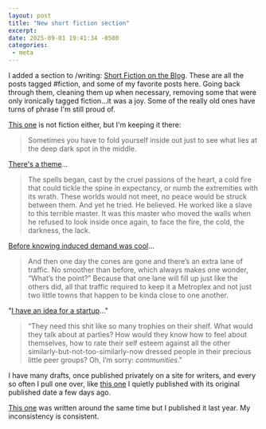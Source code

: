 ```yaml
---
layout: post
title: "New short fiction section"
excerpt: 
date: 2025-09-01 19:41:34 -0500
categories: 
 - meta
---
```


I added a section to /writing: [Short Fiction on the Blog](/writing/#short-fiction-on-the-blog). These are all the posts tagged #fiction, and some of my favorite posts here. Going back through them, cleaning them up when necessary, removing some that were only ironically tagged fiction...it was a joy. Some of the really old ones have turns of phrase I'm still proud of.

[This one](/2006/02/11/2515/) is not fiction either, but I'm keeping it there:

> Sometimes you have to fold yourself inside out just to see what lies at the deep dark spot in the middle.


[There's a theme](/2006/02/23/incomplete-run-on-fiction/)...

> The spells began, cast by the cruel passions of the heart, a cold fire that could tickle the spine in expectancy, or numb the extremities with its wrath. These worlds would not meet, no peace would be struck between them. And yet he tried. He believed. He worked like a slave to this terrible master. It was this master who moved the walls when he refused to look inside once again, to face the fire, the cold, the darkness, the lack.

[Before knowing induced demand was cool](/2007/02/02/parenthesis-the-stage-whisper-of-the-written-word/)...

> And then one day the cones are gone and there’s an extra lane of traffic. No smoother than before, which always makes one wonder, “What’s the point?” Because that one lane will fill up just like the others did, all that traffic required to keep it a Metroplex and not just two little towns that happen to be kinda close to one another.

"[I have an idea for a startup](/2007/08/01/opportunistic-bullshit-economy/)..."

> “They need this shit like so many trophies on their shelf. What would they talk about at parties? How would they know how to feel about themselves, how to rate their self esteem against all the other similarly-but-not-too-similarly-now dressed people in their precious little peer groups? Oh, I’m sorry: _communities_."

I have many drafts, once published privately on a site for writers, and every so often I pull one over, like [this one](/2021/08/28/Jimmy_Bean/) I quietly published with its original published date a few days ago.

[This one](/2024/08/19/jeanie-and-jimmy/) was written around the same time but I published it last year. My inconsistency is consistent.
